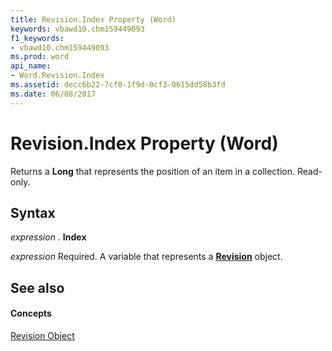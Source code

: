 ```yaml
---
title: Revision.Index Property (Word)
keywords: vbawd10.chm159449093
f1_keywords:
- vbawd10.chm159449093
ms.prod: word
api_name:
- Word.Revision.Index
ms.assetid: decc6b22-7cf0-1f9d-0cf3-0615dd58b3fd
ms.date: 06/08/2017
---
```



# Revision.Index Property (Word)

Returns a  **Long** that represents the position of an item in a collection. Read-only.


## Syntax

 _expression_ . **Index**

 _expression_ Required. A variable that represents a **[Revision](revision-object-word.md)** object.


## See also


#### Concepts


[Revision Object](revision-object-word.md)

